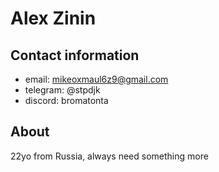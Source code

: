 # Alex Zinin
##  Contact information
* email: mikeoxmaul6z9@gmail.com
* telegram: @stpdjk
* discord: bromatonta
##  About
22yo from Russia, always need something more
